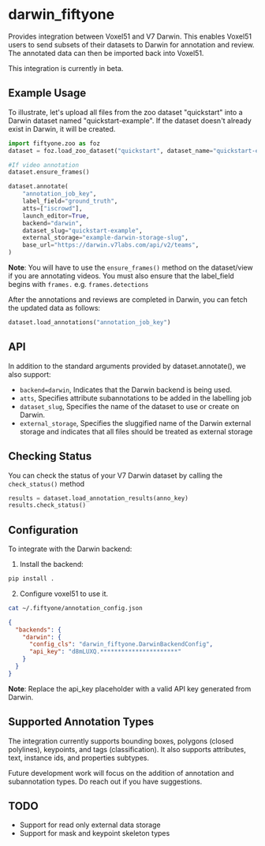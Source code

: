 # darwin_fiftyone

Provides integration between Voxel51 and V7 Darwin. This enables Voxel51 users to send subsets of their datasets to Darwin for annotation and review. The annotated data can then be imported back into Voxel51.

This integration is currently in beta.

## Example Usage

To illustrate, let's upload all files from the zoo dataset "quickstart" into a Darwin dataset named "quickstart-example". If the dataset doesn't already exist in Darwin, it will be created.

```python
import fiftyone.zoo as foz
dataset = foz.load_zoo_dataset("quickstart", dataset_name="quickstart-example")

#If video annotation
dataset.ensure_frames()

dataset.annotate(
    "annotation_job_key",
    label_field="ground_truth",
    atts=["iscrowd"],
    launch_editor=True,
    backend="darwin",
    dataset_slug="quickstart-example",
    external_storage="example-darwin-storage-slug",
    base_url="https://darwin.v7labs.com/api/v2/teams",
)
```

**Note**: You will have to use the `ensure_frames()` method on the dataset/view if you are annotating videos. You must also ensure that the label_field begins with `frames.` e.g. `frames.detections`

After the annotations and reviews are completed in Darwin, you can fetch the updated data as follows:

```python
dataset.load_annotations("annotation_job_key")
```

## API

In addition to the standard arguments provided by dataset.annotate(), we also support:

- `backend=darwin`, Indicates that the Darwin backend is being used.
- `atts`, Specifies attribute subannotations to be added in the labelling job
- `dataset_slug`, Specifies the name of the dataset to use or create on Darwin.
- `external_storage`, Specifies the sluggified name of the Darwin external storage and indicates that all files should be treated as external storage

## Checking Status

You can check the status of your V7 Darwin dataset by calling the `check_status()` method

```python
results = dataset.load_annotation_results(anno_key)
results.check_status()
```

## Configuration

To integrate with the Darwin backend:

1. Install the backend:

```bash
pip install .
```

2. Configure voxel51 to use it.

```bash
cat ~/.fiftyone/annotation_config.json
```

```json
{
  "backends": {
    "darwin": {
      "config_cls": "darwin_fiftyone.DarwinBackendConfig",
      "api_key": "d8mLUXQ.**********************"
    }
  }
}
```

**Note**: Replace the api_key placeholder with a valid API key generated from Darwin.

## Supported Annotation Types

The integration currently supports bounding boxes, polygons (closed polylines), keypoints, and tags (classification). It also supports attributes, text, instance ids, and properties subtypes.

Future development work will focus on the addition of annotation and subannotation types. Do reach out if you have suggestions.

## TODO
- Support for read only external data storage
- Support for mask and keypoint skeleton types